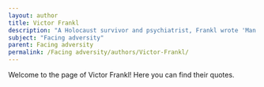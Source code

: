 ```yaml
---
layout: author
title: Victor Frankl
description: "A Holocaust survivor and psychiatrist, Frankl wrote 'Man's Search for Meaning,' detailing his experiences in concentration camps and the importance of finding meaning in suffering."
subject: "Facing adversity"
parent: Facing adversity
permalink: /Facing adversity/authors/Victor-Frankl/
---
```


Welcome to the page of Victor Frankl! Here you can find their quotes.
